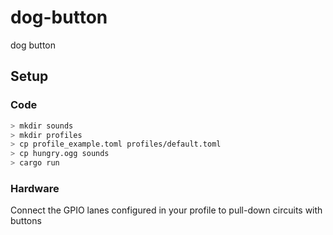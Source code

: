 # dog-button
dog button

## Setup
### Code
```sh
> mkdir sounds
> mkdir profiles
> cp profile_example.toml profiles/default.toml
> cp hungry.ogg sounds
> cargo run
```

### Hardware
Connect the GPIO lanes configured in your profile to pull-down circuits with buttons
